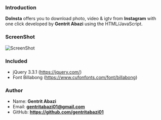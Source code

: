 ### Introduction
**DoInsta** offers you to download photo, video & igtv from **Instagram** with one click developed by **Gentrit Abazi** using the HTML/JavaScript.

### ScreenShot
![ScreenShot](https://i.imgur.com/p6QVurO.gif)

### Included
* jQuery 3.3.1 (https://jquery.com/)
* Font Billabong (https://www.cufonfonts.com/font/billabong)

### Author
* Name: **Gentrit Abazi**
* Email: **gentritabazi01@gmail.com**
* GitHub: **https://github.com/gentritabazi01**
